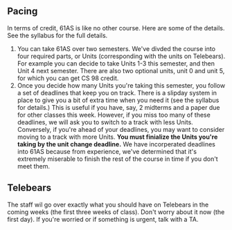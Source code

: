 ## Pacing

In terms of credit, 61AS is like no other course. Here are some of the
details.  See the syllabus for the full details.

  1. You can take 61AS over two semesters. We've divded the course into four required parts, or Units (corresponding with the units on Telebears). For example you can decide to take Units 1-3 this semester, and then Unit 4 next semester. There are also two optional units, unit 0 and unit 5, for which you can get CS 98 credit.
  2. Once you decide how many Units you're taking this semester, you follow a set of deadlines that keep you on track. There is a slipday system in place to give you a bit of extra time when you need it (see the syllabus for details.) This is useful if you have, say, 2 midterms and a paper due for other classes this week. However, if you miss too many of these deadlines, we will ask you to switch to a track with less Units. Conversely, if you're ahead of your deadlines, you may want to consider moving to a track with more Units. **You must finialize the Units you're taking by the unit change deadline.** We have incorperated deadlines into 61AS because from experience, we've determined that it's extremely miserable to finish the rest of the course in time if you don't meet them.

## Telebears

The staff  wil go over exactly what you should have on Telebears in the coming
weeks (the first three weeks of class). Don't worry about it now (the first
day). If you're worried or if something is urgent, talk with a TA.

